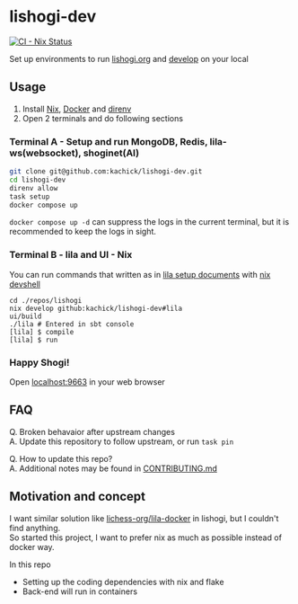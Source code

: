 # lishogi-dev

[![CI - Nix Status](https://github.com/kachick/lishogi-dev/actions/workflows/ci-nix.yml/badge.svg?branch=main)](https://github.com/kachick/lishogi-dev/actions/workflows/ci-nix.yml?query=branch%3Amain+)

Set up environments to run [lishogi.org](https://lishogi.org/) and [develop](https://github.com/WandererXII/lishogi) on your local

## Usage

1. Install [Nix](https://github.com/DeterminateSystems/nix-installer), [Docker](https://www.docker.com/) and [direnv](https://github.com/direnv/direnv)
1. Open 2 terminals and do following sections

### Terminal A - Setup and run MongoDB, Redis, lila-ws(websocket), shoginet(AI)

```bash
git clone git@github.com:kachick/lishogi-dev.git
cd lishogi-dev
direnv allow
task setup
docker compose up
```

`docker compose up -d` can suppress the logs in the current terminal, but it is recommended to keep the logs in sight.

### Terminal B - lila and UI - Nix

You can run commands that written as in [lila setup documents](https://github.com/lichess-org/lila/wiki/Lichess-Development-Onboarding) with [nix devshell](flake.nix)

```console
cd ./repos/lishogi
nix develop github:kachick/lishogi-dev#lila
ui/build
./lila # Entered in sbt console
[lila] $ compile
[lila] $ run
```

### Happy Shogi!

Open [localhost:9663](http://localhost:9663/) in your web browser

## FAQ

Q. Broken behavaior after upstream changes\
A. Update this repository to follow upstream, or run `task pin`

Q. How to update this repo?\
A. Additional notes may be found in [CONTRIBUTING.md](CONTRIBUTING.md)

## Motivation and concept

I want similar solution like [lichess-org/lila-docker](https://github.com/lichess-org/lila-docker) in lishogi, but I couldn't find anything.\
So started this project, I want to prefer nix as much as possible instead of docker way.

In this repo

- Setting up the coding dependencies with nix and flake
- Back-end will run in containers
